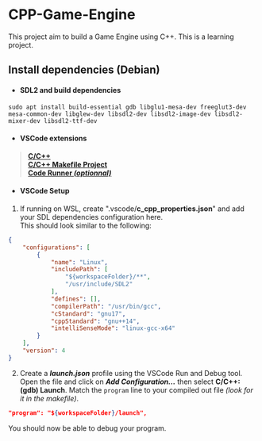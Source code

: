 # CPP-Game-Engine
This project aim to build a Game Engine using C++. This is a learning project.

## Install dependencies (Debian)
- #### SDL2 and build dependencies
```
sudo apt install build-essential gdb libglu1-mesa-dev freeglut3-dev mesa-common-dev libglew-dev libsdl2-dev libsdl2-image-dev libsdl2-mixer-dev libsdl2-ttf-dev
```
- #### VSCode extensions
> **[C/C++](https://marketplace.visualstudio.com/items?itemName=ms-vscode.cpptools)**  
> **[C/C++ Makefile Project](https://marketplace.visualstudio.com/items?itemName=adriano-markovic.c-cpp-makefile-project)**  
> **[Code Runner *(optionnal)*](https://marketplace.visualstudio.com/items?itemName=formulahendry.code-runner)**

- #### VSCode Setup
1. If running on WSL, create ".vscode/**c_cpp_properties.json**" and add your SDL dependencies configuration here.  
This should look similar to the following:
```json
{
    "configurations": [
        {
            "name": "Linux",
            "includePath": [
                "${workspaceFolder}/**",
                "/usr/include/SDL2"
            ],
            "defines": [],
            "compilerPath": "/usr/bin/gcc",
            "cStandard": "gnu17",
            "cppStandard": "gnu++14",
            "intelliSenseMode": "linux-gcc-x64"
        }
    ],
    "version": 4
}
```
2. Create a ***launch.json*** profile using the VSCode Run and Debug tool. Open the file and click on ***Add Configuration...*** then select **C/C++: (gdb) Launch**. Match the `program` line to your compiled out file *(look for it in the makefile)*.
```json
"program": "${workspaceFolder}/launch",
```
You should now be able to debug your program.